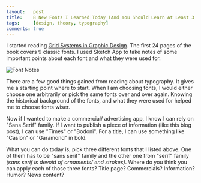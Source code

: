 ```yaml
---
layout:   post
title:    8 New Fonts I Learned Today (And You Should Learn At Least 3 Of Them!)
tags:     [design, theory, typography]
comments: true
---
```


I started reading [Grid Systems in Graphic Design](https://www.amazon.com/Grid-Systems-Graphic-Design-Communication/dp/3721201450/ref=sr_1_1?ie=UTF8&keywords=grid+systems+in+graphic+design&qid=1441390725&sr=8-1). The first 24 pages of the book covers 9 classic fonts. I used Sketch App to take notes of some important points about each font and what they were used for.

![Font Notes](http://i.imgur.com/p85tYmn.png)

There are a few good things gained from reading about typography. It gives me a starting point where to start. When I am choosing fonts, I would either choose one arbitrarily or pick the same fonts over and over again. Knowing the historical background of the fonts, and what they were used for helped me to choose fonts wiser.

Now if I wanted to make a commercial/ advertising app, I know I can rely on "Sans Serif" family. If I want to publish a piece of information (like this blog post), I can use "Times" or "Bodoni". For a title, I can use something like "Caslon" or "Garamond" in bold. 

What you can do today is, pick three different fonts that I listed above. One of them has to be "sans serif" family and the other one from "serif" family *(sans serif is devoid of ornaments/ end strokes)*. Where do you think you can apply each of those three fonts? Title page? Commercials? Information? Humor? News content?
